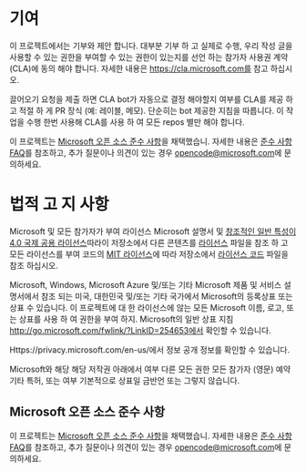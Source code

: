 # <a name="contributing"></a>기여

이 프로젝트에서는 기부와 제안 합니다.  대부분 기부 하 고 실제로 수행, 우리 작성 글을 사용할 수 있는 권한을 부여할 수 있는 권한이 있는지를 선언 하는 참가자 사용권 계약 (CLA)에 동의 해야 합니다. 자세한 내용은 https://cla.microsoft.com를 참고 하십시오.

끌어오기 요청을 제출 하면 CLA bot가 자동으로 결정 해야할지 여부를 CLA를 제공 하 고 적절 하 게 PR 장식 (예: 레이블, 메모). 단순히는 bot 제공한 지침을 따릅니다. 이 작업을 수행 한번 사용해 CLA를 사용 하 여 모든 repos 별만 해야 합니다.

이 프로젝트는 [Microsoft 오픈 소스 준수 사항](https://opensource.microsoft.com/codeofconduct/)을 채택했습니. 자세한 내용은 [준수 사항 FAQ](https://opensource.microsoft.com/codeofconduct/faq/)를 참조하고, 추가 질문이나 의견이 있는 경우 [opencode@microsoft.com](mailto:opencode@microsoft.com)에 문의하세요.

# <a name="legal-notices"></a>법적 고 지 사항

Microsoft 및 모든 참가자가 부여 라이선스 Microsoft 설명서 및 [창조적인 일반 특성이 4.0 국제 공용 라이선스](https://creativecommons.org/licenses/by/4.0/legalcode)따라이 저장소에서 다른 콘텐츠를 [라이선스](LICENSE) 파일을 참조 하 고 모든 라이선스를 부여 코드의 [MIT 라이선스](https://opensource.org/licenses/MIT)에 따라 저장소에서 [라이선스 코드](LICENSE-CODE) 파일을 참조 하십시오.

Microsoft, Windows, Microsoft Azure 및/또는 기타 Microsoft 제품 및 서비스 설명서에서 참조 되는 미국, 대한민국 및/또는 기타 국가에서 Microsoft의 등록상표 또는 상표 수 있습니다. 이 프로젝트에 대 한 라이선스에 않는 모든 Microsoft 이름, 로고, 또는 상표를 사용 하 여 권한을 부여 하지. Microsoft의 일반 상표 지침 http://go.microsoft.com/fwlink/?LinkID=254653에서 확인할 수 있습니다.

Https://privacy.microsoft.com/en-us/에서 정보 공개 정보를 확인할 수 있습니다.

Microsoft와 해당 해당 저작권 아래에서 여부 다른 모든 권한 모든 참가자 (영문) 예약 기타 특허, 또는 여부 기본적으로 상표일 금반언 또는 그렇지 않습니다.

## <a name="microsoft-open-source-code-of-conduct"></a>Microsoft 오픈 소스 준수 사항
이 프로젝트는 [Microsoft 오픈 소스 준수 사항](https://opensource.microsoft.com/codeofconduct/)을 채택했습니. 자세한 내용은 [준수 사항 FAQ](https://opensource.microsoft.com/codeofconduct/faq/)를 참조하고, 추가 질문이나 의견이 있는 경우 [opencode@microsoft.com](mailto:opencode@microsoft.com)에 문의하세요.
